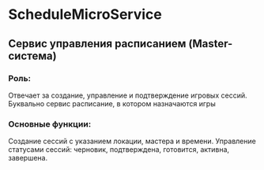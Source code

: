 # ScheduleMicroService
## Сервис управления расписанием (Master-система)
### Роль:
Отвечает за создание, управление и подтверждение игровых сессий. Буквально сервис расписание, в котором назначаются игры
### Основные функции:
Создание сессий с указанием локации, мастера и времени.
Управление статусами сессий: черновик, подтверждена, готовится, активна, завершена.
